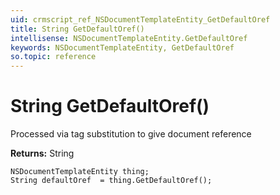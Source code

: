 ```yaml
---
uid: crmscript_ref_NSDocumentTemplateEntity_GetDefaultOref
title: String GetDefaultOref()
intellisense: NSDocumentTemplateEntity.GetDefaultOref
keywords: NSDocumentTemplateEntity, GetDefaultOref
so.topic: reference
---
```


# String GetDefaultOref()

Processed via tag substitution to give document reference

**Returns:** String

```crmscript
NSDocumentTemplateEntity thing;
String defaultOref  = thing.GetDefaultOref();
```

